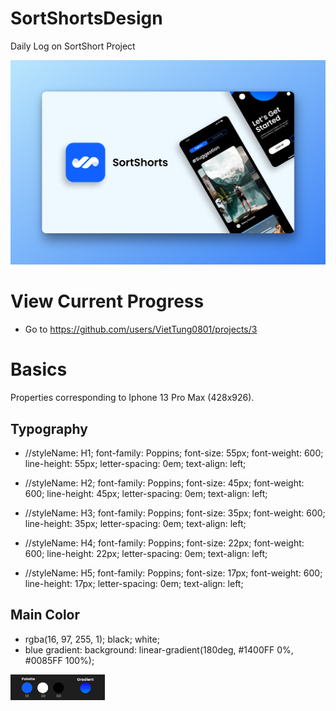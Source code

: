 # SortShortsDesign
Daily Log on SortShort Project

<img src = './readme_src/banner 1_ pika.png'/>

# View Current Progress
- Go to <a href = "https://github.com/users/VietTung0801/projects/3" target = ''> https://github.com/users/VietTung0801/projects/3 </a>

# Basics

Properties corresponding to Iphone 13 Pro Max (428x926).

## Typography

- //styleName: H1;
font-family: Poppins;
font-size: 55px;
font-weight: 600;
line-height: 55px;
letter-spacing: 0em;
text-align: left;

- //styleName: H2;
font-family: Poppins;
font-size: 45px;
font-weight: 600;
line-height: 45px;
letter-spacing: 0em;
text-align: left;

- //styleName: H3;
font-family: Poppins;
font-size: 35px;
font-weight: 600;
line-height: 35px;
letter-spacing: 0em;
text-align: left;

- //styleName: H4;
font-family: Poppins;
font-size: 22px;
font-weight: 600;
line-height: 22px;
letter-spacing: 0em;
text-align: left;

- //styleName: H5;
font-family: Poppins;
font-size: 17px;
font-weight: 600;
line-height: 17px;
letter-spacing: 0em;
text-align: left;

## Main Color 

- rgba(16, 97, 255, 1); black; white;
- blue gradient: background: linear-gradient(180deg, #1400FF 0%, #0085FF 100%);
<img src = './readme_src/palette.png' width = '30%' />




